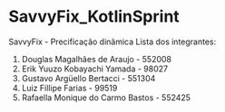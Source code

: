 # SavvyFix_KotlinSprint
SavvyFix - Precificação dinâmica
Lista dos integrantes:
1. Douglas Magalhães de Araujo - 552008
2. Erik Yuuzo Kobayachi Yamada - 98027
2. Gustavo Argüello Bertacci - 551304
3. Luiz Fillipe Farias - 99519
4. Rafaella Monique do Carmo Bastos - 552425
